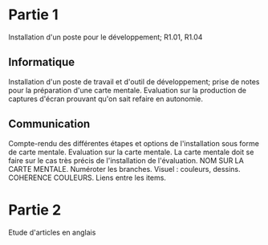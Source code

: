 # Partie 1
Installation d'un poste pour le développement; R1.01, R1.04
## Informatique
Installation d'un poste de travail et d'outil de développement; prise de notes pour la préparation d'une carte mentale. Evaluation sur la production de captures d'écran prouvant qu'on sait refaire en autonomie.
## Communication
Compte-rendu des différentes étapes et options de l'installation sous forme de carte mentale. Evaluation sur la carte mentale. La carte mentale doit se faire sur le cas très précis de l'installation de l'évaluation. NOM SUR LA CARTE MENTALE. Numéroter les branches. Visuel : couleurs, dessins. COHERENCE COULEURS. Liens entre les items.
# Partie 2
Etude d'articles en anglais